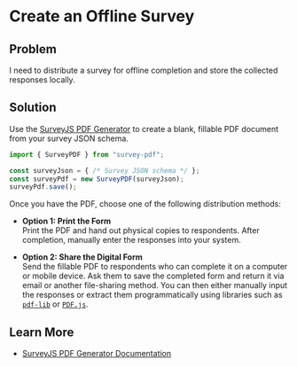 # Create an Offline Survey

## Problem

I need to distribute a survey for offline completion and store the collected responses locally.

## Solution

Use the [SurveyJS PDF Generator](https://surveyjs.io/pdf-generator/documentation/overview) to create a blank, fillable PDF document from your survey JSON schema.

```js
import { SurveyPDF } from "survey-pdf";

const surveyJson = { /* Survey JSON schema */ };
const surveyPdf = new SurveyPDF(surveyJson);
surveyPdf.save();
```

Once you have the PDF, choose one of the following distribution methods:

- **Option 1: Print the Form**\
Print the PDF and hand out physical copies to respondents. After completion, manually enter the responses into your system.

- **Option 2: Share the Digital Form**\
Send the fillable PDF to respondents who can complete it on a computer or mobile device. Ask them to save the completed form and return it via email or another file-sharing method. You can then either manually input the responses or extract them programmatically using libraries such as [`pdf-lib`](https://pdf-lib.js.org/) or [`PDF.js`](https://mozilla.github.io/pdf.js/).

## Learn More

- [SurveyJS PDF Generator Documentation](https://surveyjs.io/pdf-generator/documentation/overview)